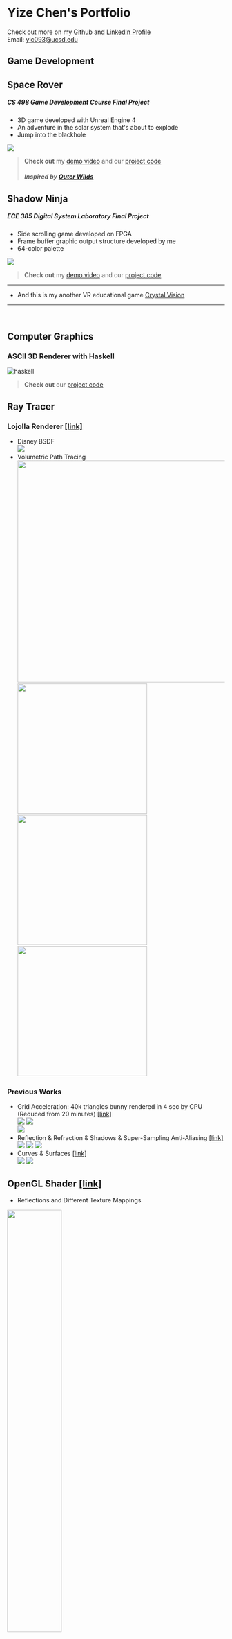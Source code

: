 # Yize Chen's Portfolio
Check out more on my [Github](https://github.com/Adam-2000) and
[LinkedIn Profile](https://www.linkedin.com/in/yize-chen-180901207/) <br/>
Email: yic093@ucsd.edu
<script
  src="https://code.jquery.com/jquery-3.6.3.min.js"
  integrity="sha256-pvPw+upLPUjgMXY0G+8O0xUf+/Im1MZjXxxgOcBQBXU="
  crossorigin="anonymous"></script>
<script>
  $( document ).ready(function() {
    var h1 = $('h1')[0];
    h1.style.display = 'none';
});
</script>
## **Game Development**
## Space Rover
##### CS 498 Game Development Course Final Project
- 3D game developed with Unreal Engine 4 
- An adventure in the solar system that's about to explode
- Jump into the blackhole

![](Images/SpaceRoverCover.jpg)
>**Check out** my [demo video](https://www.bilibili.com/video/BV16b4y1B7pc?share_source=copy_web&vd_source=8526efc45b6cabb30a409be5048ff71d) and our [project code](https://github.com/Adam-2000/SpaceRover)
>##### Inspired by [*Outer Wilds*](https://store.steampowered.com/app/753640/Outer_Wilds/)

## Shadow Ninja
##### ECE 385 Digital System Laboratory Final Project
- Side scrolling game developed on FPGA
- Frame buffer graphic output structure developed by me
- 64-color palette

![](Images/ShadowNinjaCover.png)
>**Check out** my [demo video](https://www.bilibili.com/video/BV1ap4y1B7Pc?share_source=copy_web&vd_source=8526efc45b6cabb30a409be5048ff71d) and our [project code](https://github.com/Adam-2000/ShadowNinja) 
---
* And this is my another VR educational game [Crystal Vision](https://github.com/Adam-2000/VR_CS397_4_27)
---
<br/>

## **Computer Graphics**
### ASCII 3D Renderer with Haskell
![haskell](Images/Haskell.gif)
>**Check out** our [project code](https://github.com/TaKeTube/HaScene) 

## Ray Tracer
### Lojolla Renderer [[link]](https://github.com/Adam-2000/lajolla_public)
- Disney BSDF <br/>
  ![](Images/lajolla_disney_bsdf.png)
- Volumetric Path Tracing <br/>
  <img src="Images/lajolla_hetvol_colored.png"  width="576" height="512"><br/>
  <img src="Images/lajolla_vol_cbox.png"  width="300" height="300">
  <img src="Images/lajolla_vol_cbox_teapot.png"  width="300" height="300">
  <img src="Images/lajolla_hetvol.png"  width="300" height="300"><br/>
### Previous Works
- Grid Acceleration: 40k triangles bunny rendered in 4 sec by CPU (Reduced from 20 minutes) [[link]](https://github.com/Adam-2000/MIT_6.837/tree/main/Assignment6)<br/>
  ![](Images/bunny.png) ![](Images/bunnyGrid.png) <br/>
  ![](Images/bunnyLog.png)
- Reflection & Refraction & Shadows & Super-Sampling Anti-Aliasing [[link]](https://github.com/Adam-2000/MIT_6.837/tree/main/Assignment7)<br/>
  ![](Images/sphere.png) ![](Images/diamond.png) ![](Images/text.png)
- Curves & Surfaces [[link]](https://github.com/Adam-2000/MIT_6.837/tree/main/Assignment8)<br/>
  ![](Images/teapot.png) ![](Images/surface.png)

## OpenGL Shader [[link]](https://github.com/Adam-2000/OpenGL-Shader)
- Reflections and Different Texture Mappings <br/>
<img src="Images/nanosuit1.jpg"  width="50%" height="50%">

---
## **Other Exciting Works**
- Operating System - ECE 391 Course Project [[link]](https://github.com/Adam-2000/MP3_ECE391)
- Identification and Tracking of UAVs – Senior Design Project [[link]](https://github.com/zhourrr/Drone-Tracker-optical-sensors-)
- Networks and Distributed System [[link]](https://github.com/Adam-2000/ece438_github)
- GPU Convolution Kernel Optimizations [[link]](https://github.com/Adam-2000/ece408_project)
- Relational Database - CS 225 Course Project [[link]](****)
- Bear Map [[link]](https://github.com/Adam-2000/CS61B_UCBerkeley/tree/main/proj3)
<br/>
<br/>
---

